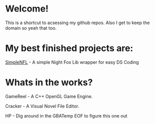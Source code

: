 # Welcome!

This is a shortcut to acsessing my github repos.
Also I get to keep the domain so yeah that too.

# My best finished projects are:

[SimpleNFL](https://github.com/PipeWarp/SimpleNFL) - A simple Night Fox Lib wrapper for easy DS Coding

# Whats in the works?

GameReel - A C++ OpenGL Game Engine.

Cracker - A Visual Novel File Editor.

HP - Dig around in the GBATemp EOF to figure this one out
